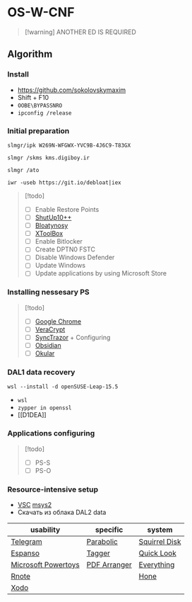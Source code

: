 # OS-W-CNF

>[!warning] ANOTHER ED IS REQUIRED

## Algorithm

### Install

- https://github.com/sokolovskymaxim
- Shift + F10
- `OOBE\BYPASSNRO`
- `ipconfig /release`

### Initial preparation

```
slmgr/ipk W269N-WFGWX-YVC9B-4J6C9-T83GX
```
```
slmgr /skms kms.digiboy.ir
```
```
slmgr /ato
```
```
iwr -useb https://git.io/debloat|iex
```

> [!todo]
> - [ ] Enable Restore Points
> - [ ] [ShutUp10++](https://www.oo-software.com/en/shutup10)
> - [ ] [Bloatynosy](https://github.com/builtbybel/BloatynosyAI/releases/tag/1.5.0)
> - [ ] [XToolBox](https://github.com/xemulat/XToolbox/releases/latest)
> - [ ] Enable Bitlocker
> - [ ] Create DPTN0 FSTC
> - [ ] Disable Windows Defender
> - [ ] Update Windows
> - [ ] Update applications by using Microsoft Store

### Installing nessesary PS

> [!todo]
> - [ ] [Google Chrome](https://www.google.com/chrome/)              
> - [ ] [VeraCrypt](https://veracrypt.eu/en/Downloads.html)
> - [ ] [SyncTrazor](https://github.com/canton7/SyncTrayzor/releases) + Configuring
> - [ ] [Obsidian](https://obsidian.md/download)
> - [ ] [Okular](https://apps.microsoft.com/detail/9n41msq1wnm8)

### DAL1 data recovery

```
wsl --install -d openSUSE-Leap-15.5
```

- `wsl`
- `zypper in openssl`
- [[D1DEA]]

### Applications configuring

> [!todo]
> - [ ] PS-S
> - [ ] PS-O

### Resource-intensive setup

- [VSC](https://apps.microsoft.com/detail/xp9khm4bk9fz7q) [msys2](https://www.msys2.org/)
- Скачать из облака DAL2 data


| usability                                                                                                      | specific                                                            | system                                                               |
| -------------------------------------------------------------------------------------------------------------- | ------------------------------------------------------------------- | -------------------------------------------------------------------- |
| [Telegram](https://desktop.telegram.org/)                                                                      | [Parabolic](https://github.com/NickvisionApps/Parabolic/releases)   | [Squirrel Disk](https://github.com/adileo/squirreldisk/releases)     |
| [Espanso](https://github.com/federico-terzi/espanso/releases/download/v2.1.8/Espanso-Win-Installer-x86_64.exe) | [Tagger](https://github.com/NickvisionApps/Tagger/releases)         | [Quick Look](https://github.com/QL-Win/QuickLook/releases/latest)    |
| [Microsoft Powertoys](https://apps.microsoft.com/detail/XP89DCGQ3K6VLD?hl=en-au&gl=US)                         | [PDF Arranger](https://github.com/pdfarranger/pdfarranger/releases) | [Everything](https://www.voidtools.com/downloads/)                   |
| [Rnote](https://github.com/flxzt/rnote/)                                                                       |                                                                     | [Hone](https://www.mediafire.com/file/xdwb4zutkgd31tq/Hone.zip/file) |
| [Xodo](https://apps.microsoft.com/detail/9wzdncrdjxp4)                                                         |                                                                     |                                                                      |
